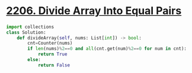 # [2206. Divide Array Into Equal Pairs](https://leetcode.com/problems/divide-array-into-equal-pairs)

####
```python
import collections
class Solution:
    def divideArray(self, nums: List[int]) -> bool:
        cnt=Counter(nums)
        if len(nums)%2==0 and all(cnt.get(num)%2==0 for num in cnt):
            return True
        else:
            return False
```